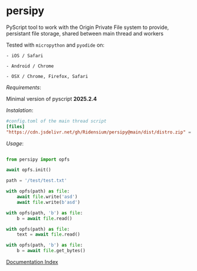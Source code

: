 # persipy
PyScript tool to work with the Origin Private File system to provide,
persistant file storage, shared between main thread and workers

Tested with `micropython` and `pyodide` on:

    - iOS / Safari

    - Android / Chrome

    - OSX / Chrome, Firefox, Safari




*Requirements*:

Minimal version of pyscript **2025.2.4**

*Instalation*:

```toml
#config.toml of the main thread script
[files]
"https://cdn.jsdelivr.net/gh/Ridensium/persipy@main/dist/distro.zip" = "./persipy/*"
```


*Usage*:

```python

from persipy import opfs

await opfs.init()

path = '/test/test.txt'

with opfs(path) as file:
    await file.write('asd')
    await file.write(b'asd')

with opfs(path, 'b') as file:
    b = await file.read()

with opfs(path) as file:
    text = await file.read()

with opfs(path, 'b') as file:
    b = await file.get_bytes()

```

[Documentation Index](docs/docs/persipy.md)
